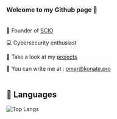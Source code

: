 ### Welcome to my Github page  📝 <br><br>

🏬  Founder of <a href="https://scio-edu.com">SCIO</a> <br>

💻  Cybersecurity enthusiast <br>

📂  Take a look at my <a href="https://github.com/omvr-yr?tab=repositories">projects</a><br>

📨  You can write me at : omar@konate.pro <br><br>


## 🧰 Languages

![Top Langs](https://github-readme-stats.vercel.app/api/top-langs/?username=omvr-yr&layout=compact&langs_count=8&hide=CSS)
